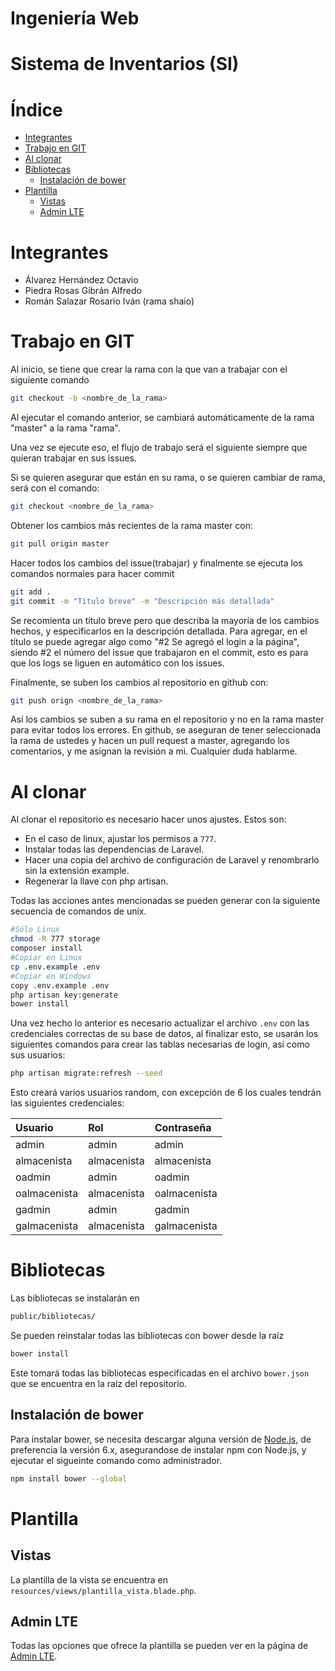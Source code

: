 Ingeniería Web
=======

Sistema de Inventarios (SI)
=======

# Índice
 - [Integrantes](#integrantes)
 - [Trabajo en GIT](#trabajo-en-git)
 - [Al clonar](#al-clonar)
 - [Bibliotecas](#bibliotecas)
 	- [Instalación de bower](#instalación-de-bower)
 - [Plantilla](#plantilla)
 	- [Vistas](#vistas)
 	- [Admin LTE](#admin-lte)

# Integrantes
 - Álvarez Hernández Octavio
 - Piedra Rosas Gibrán Alfredo
 - Román Salazar Rosario Iván (rama shaio)

# Trabajo en GIT
Al inicio, se tiene que crear la rama con la que van a trabajar con el siguiente comando
```sh
git checkout -b <nombre_de_la_rama>
```
Al ejecutar el comando anterior, se cambiará automáticamente de la rama "master" a la rama "rama".

Una vez se ejecute eso, el flujo de trabajo será el siguiente siempre que quieran trabajar en sus issues.

Si se quieren asegurar que están en su rama, o se quieren cambiar de rama, será con el comando:
```sh
git checkout <nombre_de_la_rama>
```

Obtener los cambios más recientes de la rama master con:
```sh
git pull origin master
```

Hacer todos los cambios del issue(trabajar) y finalmente se ejecuta los comandos normales para hacer commit
```sh
git add .
git commit -m "Título breve" -m "Descripción más detallada"
```
Se recomienta un título breve pero que describa la mayoría de los cambios hechos, y especificarlos en la descripción detallada.
Para agregar, en el título se puede agregar algo como "#2 Se agregó el login a la página", siendo #2 el número del issue que trabajaron en el commit, esto es para que los logs se liguen en automático con los issues.

Finalmente, se suben los cambios al repositorio en github con:
```sh
git push orign <nombre_de_la_rama>
```

Así los cambios se suben a su rama en el repositorio y no en la rama master para evitar todos los errores.
En github, se aseguran de tener seleccionada la rama de ustedes y hacen un pull request a master, agregando los comentarios, y me asignan la revisión a mi. Cualquier duda hablarme.

# Al clonar
Al clonar el repositorio es necesario hacer unos ajustes. Estos son:

 - En el caso de linux, ajustar los permisos a `777`.
 - Instalar todas las dependencias de Laravel.
 - Hacer una copia del archivo de configuración de Laravel y renombrarlo sin la extensión example.
 - Regenerar la llave con php artisan.

Todas las acciones antes mencionadas se pueden generar con la siguiente secuencia de comandos de unix.
```sh
#Sólo Linux
chmod -R 777 storage
composer install
#Copiar en Linux
cp .env.example .env
#Copiar en Windows
copy .env.example .env
php artisan key:generate
bower install
```

Una vez hecho lo anterior es necesario actualizar el archivo `.env` con las credenciales correctas de su base de datos, al finalizar esto, se usarán los siguientes comandos para crear las tablas necesarias de login, así como sus usuarios:

```sh
php artisan migrate:refresh --seed
```
Esto creará varios usuarios random, con excepción de 6 los cuales tendrán las siguientes credenciales:

| Usuario      | Rol         | Contraseña   |
| :----------- | :---------- | :----------- |
| admin        | admin       | admin        |
| almacenista  | almacenista | almacenista  |
| oadmin       | admin       | oadmin       |
| oalmacenista | almacenista | oalmacenista |
| gadmin       | admin       | gadmin       |
| galmacenista | almacenista | galmacenista |

# Bibliotecas
Las bibliotecas se instalarán en
```sh
public/bibliotecas/
```

Se pueden reinstalar todas las bibliotecas con bower desde la raíz
```sh
bower install
```

Este tomará todas las bibliotecas especificadas en el archivo `bower.json` que se encuentra en la raíz del repositorio.

## Instalación de bower
Para instalar bower, se necesita descargar alguna versión de [Node.js](https://nodejs.org/en/download/), de preferencia la versión 6.x, asegurandose de instalar npm con Node.js, y ejecutar el sigueinte comando como administrador.

```sh
npm install bower --global
```

# Plantilla
## Vistas
La plantilla de la vista se encuentra en `resources/views/plantilla_vista.blade.php`.

## Admin LTE
Todas las opciones que ofrece la plantilla se pueden ver en la página de [Admin LTE](https://almsaeedstudio.com/themes/AdminLTE/index.html).

